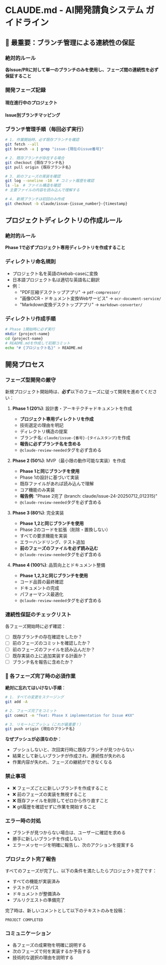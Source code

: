# CLAUDE.md - AI開発請負システム ガイドライン

## 🚨 最重要：ブランチ管理による連続性の保証

### 絶対的ルール
**各Issue/PRに対して単一のブランチのみを使用し、フェーズ間の連続性を必ず保証すること**

### 開発フェーズ記録

#### 現在進行中のプロジェクト
<!-- ここに各プロジェクトの進行状況を記録 -->

#### Issue別ブランチマッピング
<!-- 
例：
- Issue #24: claude/issue-24-20250712_012315
- Issue #25: claude/issue-25-20250712_042044
- Issue #26: claude/issue-26-20250712_103859
-->

### ブランチ管理手順（毎回必ず実行）

```bash
# 1. 作業開始時、必ず既存ブランチを確認
git fetch --all
git branch -a | grep "issue-{現在のissue番号}"

# 2. 既存ブランチが存在する場合
git checkout {既存ブランチ名}
git pull origin {既存ブランチ名}

# 3. 前のフェーズの実装を確認
git log --oneline -10  # コミット履歴を確認
ls -la  # ファイル構造を確認
# 主要ファイルの内容を読み込んで理解する

# 4. 新規ブランチは初回のみ作成
git checkout -b claude/issue-{issue_number}-{timestamp}
```

## プロジェクトディレクトリの作成ルール

### 絶対的ルール
**Phase 1で必ずプロジェクト専用ディレクトリを作成すること**

### ディレクトリ命名規則
- プロジェクト名を英語のkebab-caseに変換
- 日本語プロジェクト名は適切な英語名に翻訳
- 例：
  - "PDF圧縮デスクトップアプリ" → `pdf-compressor/`
  - "画像OCR・ドキュメント変換Webサービス" → `ocr-document-service/`
  - "Markdown変換デスクトップアプリ" → `markdown-converter/`

### ディレクトリ作成手順
```bash
# Phase 1開始時に必ず実行
mkdir {project-name}
cd {project-name}
# README.mdを作成して初期コミット
echo "# {プロジェクト名}" > README.md
```

## 開発プロセス

### フェーズ型開発の厳守

新規プロジェクト開始時は、**必ず**以下のフェーズに従って開発を進めてください：

1. **Phase 1 (20%)**: 設計書・アーキテクチャドキュメントを作成
   - **プロジェクト専用ディレクトリを作成**
   - 技術選定の理由を明記
   - ディレクトリ構造の提案
   - ブランチ名: `claude/issue-{番号}-{タイムスタンプ}`を作成
   - **報告に必ずブランチ名を含める**
   - `@claude-review-needed`タグを必ず含める

2. **Phase 2 (50%)**: MVP（最小限の動作可能な実装）を作成
   - **Phase 1と同じブランチを使用**
   - Phase 1の設計に基づいて実装
   - 既存ファイルがあれば読み込んで理解
   - コア機能のみ実装
   - **報告例**: "Phase 2完了 (branch: claude/issue-24-20250712_012315)"
   - `@claude-review-needed`タグを必ず含める

3. **Phase 3 (80%)**: 完全実装
   - **Phase 1,2と同じブランチを使用**
   - Phase 2のコードを拡張（削除・置換しない）
   - すべての要求機能を実装
   - エラーハンドリング、テスト追加
   - **前のフェーズのファイルを必ず読み込む**
   - `@claude-review-needed`タグを必ず含める

4. **Phase 4 (100%)**: 品質向上とドキュメント整備
   - **Phase 1,2,3と同じブランチを使用**
   - コード品質の最終確認
   - ドキュメントの完成
   - パフォーマンス最適化
   - `@claude-review-needed`タグを必ず含める

### 連続性保証のチェックリスト

各フェーズ開始時に必ず確認：
- [ ] 既存ブランチの存在確認をしたか？
- [ ] 前のフェーズのコミットを確認したか？
- [ ] 前のフェーズのファイルを読み込んだか？
- [ ] 既存実装の上に追加実装する計画か？
- [ ] ブランチ名を報告に含めたか？

### 🚨 各フェーズ完了時の必須作業

**絶対に忘れてはいけない手順**：
```bash
# 1. すべての変更をステージング
git add -A

# 2. フェーズ完了をコミット
git commit -m "feat: Phase X implementation for Issue #XX"

# 3. リモートにプッシュ（これが最重要！）
git push origin {現在のブランチ名}
```

**なぜプッシュが必須なのか**：
- プッシュしないと、次回実行時に既存ブランチが見つからない
- 結果として新しいブランチが作成され、連続性が失われる
- 作業内容が失われ、フェーズの継続ができなくなる

### 禁止事項

- ❌ フェーズごとに新しいブランチを作成すること
- ❌ 前のフェーズの実装を無視すること
- ❌ 既存ファイルを削除してゼロから作り直すこと
- ❌ git履歴を確認せずに作業を開始すること

### エラー時の対処

- ブランチが見つからない場合は、ユーザーに確認を求める
- 勝手に新しいブランチを作成しない
- エラーメッセージを明確に報告し、次のアクションを提案する

### プロジェクト完了報告

すべてのフェーズが完了し、以下の条件を満たしたらプロジェクト完了です：
- すべての機能が実装済み
- テストがパス
- ドキュメントが整備済み
- プルリクエストの準備完了

完了時は、新しいコメントとして以下のテキストのみを投稿：
```
PROJECT COMPLETED
```

### コミュニケーション

- 各フェーズの成果物を明確に説明する
- 次のフェーズで何を実装するか予告する
- 技術的な選択の理由を説明する